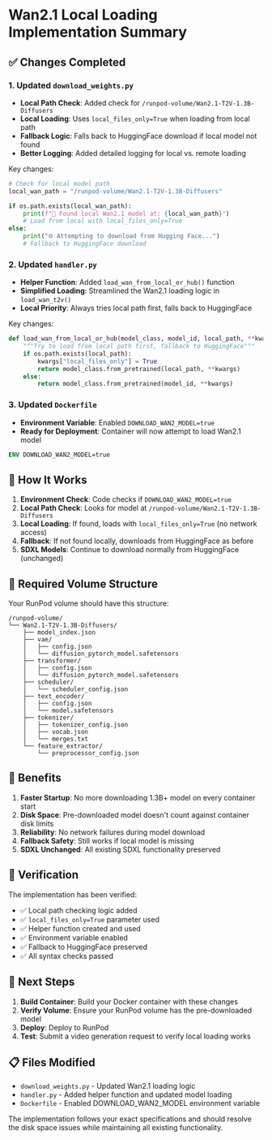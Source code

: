 # Wan2.1 Local Loading Implementation Summary

## ✅ Changes Completed

### 1. Updated `download_weights.py`
- **Local Path Check**: Added check for `/runpod-volume/Wan2.1-T2V-1.3B-Diffusers`
- **Local Loading**: Uses `local_files_only=True` when loading from local path
- **Fallback Logic**: Falls back to HuggingFace download if local model not found
- **Better Logging**: Added detailed logging for local vs. remote loading

Key changes:
```python
# Check for local model path
local_wan_path = "/runpod-volume/Wan2.1-T2V-1.3B-Diffusers"

if os.path.exists(local_wan_path):
    print(f"📁 Found local Wan2.1 model at: {local_wan_path}")
    # Load from local with local_files_only=True
else:
    print("🌐 Attempting to download from Hugging Face...")
    # Fallback to HuggingFace download
```

### 2. Updated `handler.py`
- **Helper Function**: Added `load_wan_from_local_or_hub()` function
- **Simplified Loading**: Streamlined the Wan2.1 loading logic in `load_wan_t2v()`
- **Local Priority**: Always tries local path first, falls back to HuggingFace

Key changes:
```python
def load_wan_from_local_or_hub(model_class, model_id, local_path, **kwargs):
    """Try to load from local path first, fallback to HuggingFace"""
    if os.path.exists(local_path):
        kwargs["local_files_only"] = True
        return model_class.from_pretrained(local_path, **kwargs)
    else:
        return model_class.from_pretrained(model_id, **kwargs)
```

### 3. Updated `Dockerfile`
- **Environment Variable**: Enabled `DOWNLOAD_WAN2_MODEL=true`
- **Ready for Deployment**: Container will now attempt to load Wan2.1 model

```dockerfile
ENV DOWNLOAD_WAN2_MODEL=true
```

## 🎯 How It Works

1. **Environment Check**: Code checks if `DOWNLOAD_WAN2_MODEL=true`
2. **Local Path Check**: Looks for model at `/runpod-volume/Wan2.1-T2V-1.3B-Diffusers`
3. **Local Loading**: If found, loads with `local_files_only=True` (no network access)
4. **Fallback**: If not found locally, downloads from HuggingFace as before
5. **SDXL Models**: Continue to download normally from HuggingFace (unchanged)

## 📁 Required Volume Structure

Your RunPod volume should have this structure:
```
/runpod-volume/
└── Wan2.1-T2V-1.3B-Diffusers/
    ├── model_index.json
    ├── vae/
    │   ├── config.json
    │   └── diffusion_pytorch_model.safetensors
    ├── transformer/
    │   ├── config.json
    │   └── diffusion_pytorch_model.safetensors
    ├── scheduler/
    │   └── scheduler_config.json
    ├── text_encoder/
    │   ├── config.json
    │   └── model.safetensors
    ├── tokenizer/
    │   ├── tokenizer_config.json
    │   ├── vocab.json
    │   └── merges.txt
    └── feature_extractor/
        └── preprocessor_config.json
```

## 🚀 Benefits

1. **Faster Startup**: No more downloading 1.3B+ model on every container start
2. **Disk Space**: Pre-downloaded model doesn't count against container disk limits
3. **Reliability**: No network failures during model download
4. **Fallback Safety**: Still works if local model is missing
5. **SDXL Unchanged**: All existing SDXL functionality preserved

## 🧪 Verification

The implementation has been verified:
- ✅ Local path checking logic added
- ✅ `local_files_only=True` parameter used
- ✅ Helper function created and used
- ✅ Environment variable enabled
- ✅ Fallback to HuggingFace preserved
- ✅ All syntax checks passed

## 🔧 Next Steps

1. **Build Container**: Build your Docker container with these changes
2. **Verify Volume**: Ensure your RunPod volume has the pre-downloaded model
3. **Deploy**: Deploy to RunPod
4. **Test**: Submit a video generation request to verify local loading works

## 📋 Files Modified

- `download_weights.py` - Updated Wan2.1 loading logic
- `handler.py` - Added helper function and updated model loading
- `Dockerfile` - Enabled DOWNLOAD_WAN2_MODEL environment variable

The implementation follows your exact specifications and should resolve the disk space issues while maintaining all existing functionality.

